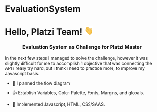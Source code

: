 # EvaluationSystem

# Hello, Platzi Team! <img src="https://github.com/dannzdev/dannzdev/blob/main/wave.gif" width="30px">
### <div align="center">Evaluation System as Challenge for Platzi Master
In the next few steps I managed to solve the challenge, however it was slightly difficult for me to accomplish 1 objective that was connecting the API i really try hard, but i think i need to practice more, to improve my Javascript basis.</div>  
  

- 🔭 I planned the flow diagram 
  

- 👍 Establish Variables, Color-Palette, Fonts, Margins, and globals.
  

- 👾 Implemented Javascript, HTML, CSS/SAAS. 
    
  

<br/>  
